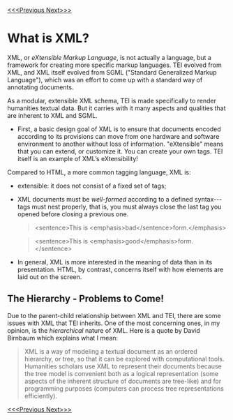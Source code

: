 [<<<Previous  ](what_is_tei.md)  [Next>>>](modules.md)

# What is XML?

XML, or *eXtensible Markup Language*, is not actually a language, but a framework for creating more specific markup languages. TEI evolved from XML, and XML itself evolved from SGML ("Standard Generalized Markup Language"), which was an effort to come up with a standard way of annotating documents.

As a modular, extensible XML schema, TEI is made specifically to render humanities textual data. But it carries with it many aspects and qualities that are inherent to XML and SGML. 

- First, a basic design goal of XML is to ensure that documents encoded according to its provisions can move from one hardware and software environment to another without loss of information. "eXtensible" means that you can extend, or customize it. You can create your own tags. TEI itself is an example of XML’s eXtensibility! 

Compared to HTML, a more common tagging language, XML is:
- extensible: it does not consist of a fixed set of tags;
- XML documents must be *well-formed* according to a defined syntax---tags must nest properly, that is, you must always close the last tag you opened before closing a previous one.
    >&lt;sentence>This is &lt;emphasis>bad&lt;/sentence>form.&lt;/emphasis> 

    >&lt;sentence>This is &lt;emphasis>good&lt;/emphasis>form.&lt;/sentence>
- In general, XML is more interested in the meaning of data than in its presentation. HTML, by contrast, concerns itself with how elements are laid out on the screen.

## The Hierarchy - Problems to Come!

Due to the parent-child relationship between XML and TEI, there are some issues with XML that TEI inherits. One of the most concerning ones, in my opinion, is the *hierarchical* nature of XML. Here is a quote by David Birnbaum which explains what I mean:

>XML is a way of modeling a textual document as an ordered hierarchy, or tree, so that it can be explored with computational tools. Humanities scholars use XML to represent their documents because the tree model is convenient both as a logical representation (some aspects of the inherent structure of documents are tree-like) and for programming purposes (computers can process tree representations efficiently).

[<<<Previous  ](what_is_tei.md)[Next>>>](modules.md)